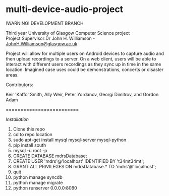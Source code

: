 multi-device-audio-project
==========================

!WARNING!
DEVELOPMENT BRANCH

Third year University of Glasgow Computer Science project     
Project Supervisor:Dr John H. Williamson - JohnH.Williamson@glasgow.ac.uk

Project will allow for multiple users on Android devices to capture audio and then upload recordings to a server. On a web client, users will be able to interact with different users recordings as they sync up in time in the same location. Imagined case uses could be demonstrations, concerts or disaster areas.

Contributors:

Keir 'Kaffo' Smith,
Ally Weir,
Peter Yordanov,
Georgi Dimitrov,
and Gordon Adam

=========================

_Installation_

1. Clone this repo
2. cd to repo location
3. sudo apt-get install mysql mysql-server mysql-python
4. pip install south
5. mysql -u root -p
6. CREATE DATABASE mdrsDatabase;
7. CREATE USER 'mdrs'@'localhost' IDENTIFIED BY 't34mt34mt';
8. GRANT ALL PRIVILEGES ON mdrsDatabase.* TO 'mdrs'@'localhost';
9. quit
10. python manage syncdb
11. python manage migrate
12. python runserver 0.0.0.0:8080

